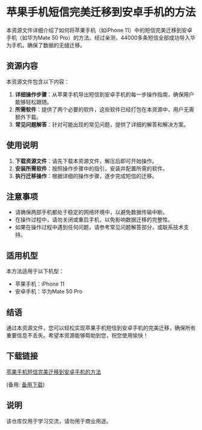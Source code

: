 # 苹果手机短信完美迁移到安卓手机的方法

本资源文件详细介绍了如何将苹果手机（如iPhone 11）中的短信完美迁移到安卓手机（如华为Mate 50 Pro）的方法。经过亲测，44000多条短信全部成功导入华为手机，确保了数据的无缝迁移。

## 资源内容

本资源文件包含以下内容：

1. **详细操作步骤**：从苹果手机导出短信到安卓手机的每一步操作指南，确保用户能够轻松跟随。
2. **所需软件**：提供了两个必要的软件，这些软件已经打包在本资源中，用户无需额外下载。
3. **常见问题解答**：针对可能出现的常见问题，提供了详细的解答和解决方案。

## 使用说明

1. **下载资源文件**：请先下载本资源文件，解压后即可开始操作。
2. **安装所需软件**：按照操作步骤中的指引，安装并配置所需的软件。
3. **执行迁移操作**：根据详细的操作步骤，逐步完成短信的迁移。

## 注意事项

- 请确保两部手机都处于稳定的网络环境中，以避免数据传输中断。
- 在操作过程中，请勿关闭或重启手机，以免影响数据迁移的完整性。
- 如果在操作过程中遇到任何问题，请参考常见问题解答部分，或联系技术支持。

## 适用机型

本方法适用于以下机型：

- 苹果手机：iPhone 11
- 安卓手机：华为Mate 50 Pro

## 结语

通过本资源文件，您可以轻松实现苹果手机短信到安卓手机的完美迁移，确保所有重要信息不丢失。希望本资源能够帮助到您，祝您使用愉快！

## 下载链接
[苹果手机短信完美迁移到安卓手机的方法](https://pan.quark.cn/s/2e23c8e30886) 

(备用: [备用下载](https://pan.baidu.com/s/1jsynpYTwqtZ71aII56LGKQ?pwd=1234))

## 说明

该仓库仅用于学习交流，请勿用于商业用途。
